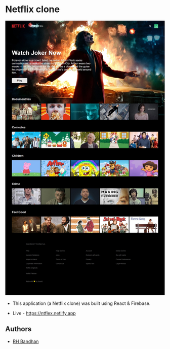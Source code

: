 # Netflix clone

![Home Page](/Web%20capture_26-3-2021_204516_netflix-5b1d5.web.app.jpeg)

- This application (a Netflix clone) was built using React & Firebase.


- Live - <https://ntflex.netlify.app>


## Authors

- [RH Bandhan](https://github.com/BANDHAN52)
